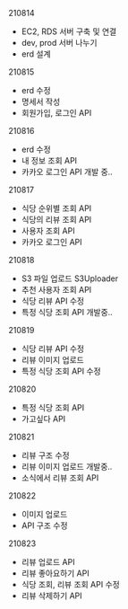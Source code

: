210814
- EC2, RDS 서버 구축 및 연결
- dev, prod 서버 나누기
- erd 설계

210815
- erd 수정
- 명세서 작성
- 회원가입, 로그인 API

210816
- erd 수정
- 내 정보 조회 API
- 카카오 로그인 API 개발 중..

210817 
- 식당 순위별 조회 API
- 식당의 리뷰 조회 API
- 사용자 조회 API
- 카카오 로그인 API

210818
- S3 파일 업로드 S3Uploader
- 추천 사용자 조회 API
- 식당 리뷰 API 수정
- 특정 식당 조회 API 개발중..

210819
- 식당 리뷰 API 수정
- 리뷰 이미지 업로드
- 특정 식당 조회 API 수정

210820
- 특정 식당 조회 API
- 가고싶다 API

210821
- 리뷰 구조 수정
- 리뷰 이미지 업로드 개발중..
- 소식에서 리뷰 조회 API

210822
- 이미지 업로드 
- API 구조 수정

210823
- 리뷰 업로드 API
- 리뷰 좋아요하기 API
- 식당 조회, 리뷰 조회 API 수정
- 리뷰 삭제하기 API
